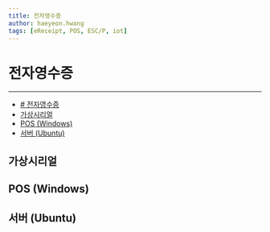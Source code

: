 ```yaml
---
title: 전자영수증 
author: haeyeon.hwang
tags: [eReceipt, POS, ESC/P, iot]
---
```


# 전자영수증
---
- [# 전자영수증](#h1-id전자영수증-58전자영수증h1)
- [가상시리얼](#가상시리얼)
- [POS (Windows)](#pos-windows)
- [서버 (Ubuntu)](#서버-ubuntu)

## 가상시리얼

## POS (Windows)

## 서버 (Ubuntu)
